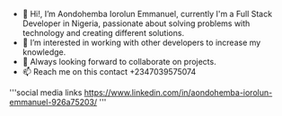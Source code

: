 - 👋 Hi!, I’m Aondohemba Iorolun Emmanuel, currently I'm a Full Stack Developer in Nigeria, passionate about solving problems with technology and creating different solutions.
- 👀 I’m interested in working with other developers to increase my knowledge.
- 💞️ Always looking forward to collaborate on projects.
- 📫  Reach me on this contact +2347039575074

'''social media links
https://www.linkedin.com/in/aondohemba-iorolun-emmanuel-926a75203/
'''
